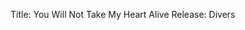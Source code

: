Title: You Will Not Take My Heart Alive
Release: Divers

<!--!!! epigraph ""
	> In a highway service station  
	> Over the month of June  
	> Was a photograph of the earth  
	> Taken coming back from the moon  
	> And you couldn't see a city  
	> On that marbled bowling ball  
	> Or a forest or a highway  
	> Or me here least of all  
	> You couldn't see these cold water restrooms  
	> Or this baggage overload  
	> Westbound and rolling  
	> Taking refuge in the roads-->
